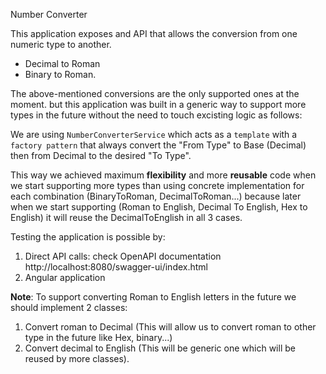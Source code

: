 Number Converter

This application exposes and API that allows the conversion from one numeric type to another. 
* Decimal to Roman 
* Binary to Roman.

The above-mentioned conversions are the only supported ones at the moment. but this application was built in a generic way to support more types in the future without the need to touch excisting logic as follows: 

We are using `NumberConverterService` which acts as a `template` with a `factory pattern` that always convert the "From Type" to Base (Decimal) then from Decimal to the desired "To Type".

This way we achieved maximum **flexibility** and more **reusable** code when we start supporting more types than using concrete implementation for each combination (BinaryToRoman, DecimalToRoman...) because later when we start supporting (Roman to English, Decimal To English, Hex to English) it will reuse the DecimalToEnglish in all 3 cases. 

Testing the application is possible by: 

1. Direct API  calls: check OpenAPI documentation http://localhost:8080/swagger-ui/index.html
2. Angular application

**Note**: To support converting Roman to English letters in the future we should implement 2 classes: 
1. Convert roman to Decimal (This will allow us to convert roman to other type in the future like Hex, binary...)
2. Convert decimal to English (This will be generic one which will be reused by more classes).




